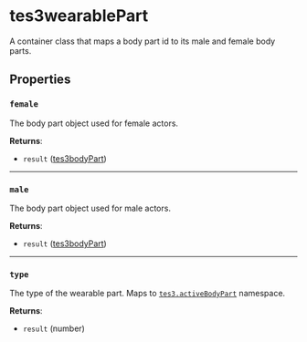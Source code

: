 # tes3wearablePart
<div class="search_terms" style="display: none">tes3wearablepart, wearablepart</div>

<!---
	This file is autogenerated. Do not edit this file manually. Your changes will be ignored.
	More information: https://github.com/MWSE/MWSE/tree/master/docs
-->

A container class that maps a body part id to its male and female body parts.

## Properties

### `female`
<div class="search_terms" style="display: none">female</div>

The body part object used for female actors.

**Returns**:

* `result` ([tes3bodyPart](../../types/tes3bodyPart))

***

### `male`
<div class="search_terms" style="display: none">male</div>

The body part object used for male actors.

**Returns**:

* `result` ([tes3bodyPart](../../types/tes3bodyPart))

***

### `type`
<div class="search_terms" style="display: none">type</div>

The type of the wearable part. Maps to [`tes3.activeBodyPart`](https://mwse.github.io/MWSE/references/active-body-parts/) namespace.

**Returns**:

* `result` (number)

